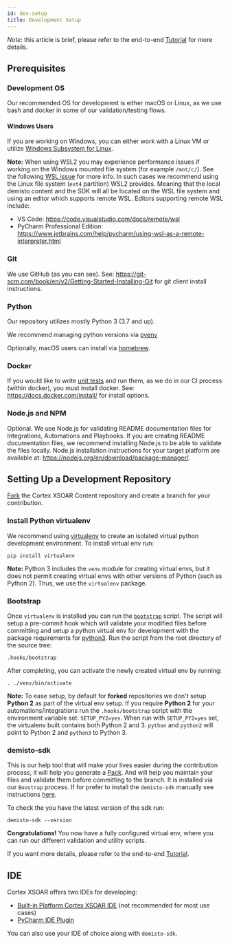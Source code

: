 ```yaml
---
id: dev-setup
title: Development Setup
---
```


*Note*: this article is brief, please refer to the end-to-end [Tutorial](../tutorials/tut-setup-dev) for more details.

## Prerequisites

### Development OS
Our recommended OS for development is either macOS or Linux, as we use bash and docker in some of our validation/testing flows.

#### Windows Users
If you are working on Windows, you can either work with a Linux VM or utilize [Windows Subsystem for Linux](https://docs.microsoft.com/en-us/windows/wsl/install-win10). 

**Note:** When using WSL2 you may experience performance issues if working on the Windows mounted file system (for example `/mnt/c/`). See the following [WSL issue](https://github.com/microsoft/WSL/issues/4197) for more info. In such cases we recommend using the Linux file system (`ext4` partition) WSL2 provides. Meaning that the local demisto content and the SDK will all be located on the WSL file system and using an editor which supports remote WSL. Editors supporting remote WSL include:
* VS Code: https://code.visualstudio.com/docs/remote/wsl
* PyCharm Professional Edition: https://www.jetbrains.com/help/pycharm/using-wsl-as-a-remote-interpreter.html 


### Git
We use GitHub (as you can see). See: https://git-scm.com/book/en/v2/Getting-Started-Installing-Git for git client install instructions.

### Python
Our repository utilizes mostly Python 3 (3.7 and up).

We recommend managing python versions via [pyenv](https://github.com/pyenv/pyenv)

Optionally, macOS users can install via [homebrew](https://docs.brew.sh/Homebrew-and-Python).

### Docker
If you would like to write [unit tests](unit-testing) and run them, as we do in our CI process (within docker), you must install docker. See: https://docs.docker.com/install/ for install options.

### Node.js and NPM
Optional. We use Node.js for validating README documentation files for Integrations, Automations and Playbooks. If you are creating README documentation files, we recommend installing Node.js to be able to validate the files locally. Node.js installation instructions for your target platform are available at: https://nodejs.org/en/download/package-manager/.

## Setting Up a Development Repository
[Fork](https://guides.github.com/activities/forking/) the Cortex XSOAR Content repository and create a branch for your contribution.

### Install Python virtualenv
We recommend using [virtualenv](https://github.com/pypa/virtualenv) to create an isolated virtual python development environment. To install virtual env run:
```
pip install virtualenv
```
**Note:** Python 3 includes the `venv` module for creating virtual envs, but it does not permit creating virtual envs with other versions of Python (such as Python 2). Thus, we use the `virtualenv` package.

### Bootstrap
Once `virtualenv` is installed you can run the [`bootstrap`](https://github.com/demisto/content/blob/master/.hooks/bootstrap) script. The script will setup a pre-commit hook which will validate your modified files before committing and setup a python virtual env for development with the package requirements for [python3](https://github.com/demisto/content/blob/master/dev-requirements-py3.txt). Run the script from the root directory of the source tree:
```
.hooks/bootstrap
```
After completing, you can activate the newly created virtual env by running:
```
. ./venv/bin/activate
```
**Note:** To ease setup, by default for **forked** repositories we don't setup **Python 2** as part of the virtual env setup. If you require **Python 2** for your automations/integrations run the `.hooks/bootstrap` script with the environment variable set: `SETUP_PY2=yes`. When run with `SETUP_PY2=yes` set, the virtualenv built contains both Python 2 and 3. `python` and `python2` will point to Python 2 and `python3` to Python 3.

### demisto-sdk 
This is our help tool that will make your lives easier during the contribution process, it will help you generate a 
[Pack](packs-format). And will help you maintain your files and validate them before committing to the branch. It is installed via our `Boostrap` process. If for prefer to install the `demisto-sdk` manually see instructions [here](https://github.com/demisto/demisto-sdk).

To check the you have the latest version of the sdk run:
```
demisto-sdk --version
```

**Congratulations!** You now have a fully configured virtual env, where you can run our different validation and utility scripts. 

If you want more details, please refer to the end-to-end [Tutorial](../tutorials/tut-setup-dev).

## IDE

Cortex XSOAR offers two IDEs for developing: 
* [Built-in Platform Cortex XSOAR IDE](../integrations/xsoar-ide) (not recommended for most use cases)
* [PyCharm IDE Plugin](../integrations/pycharm-plugin)

You can also use your IDE of choice along with `demisto-sdk`.
